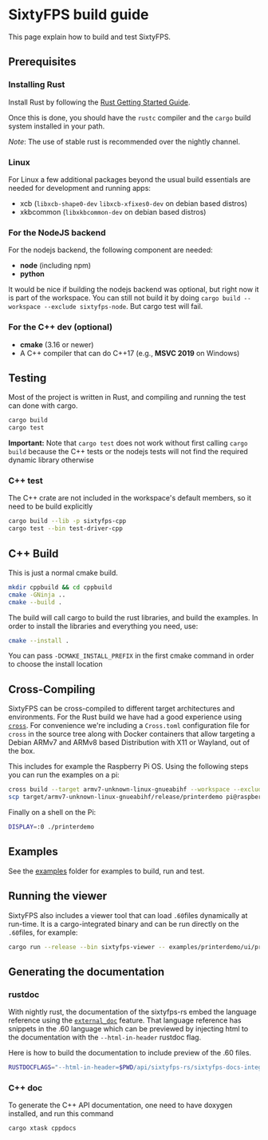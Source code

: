 # SixtyFPS build guide

This page explain how to build and test SixtyFPS.

## Prerequisites

### Installing Rust

Install Rust by following the [Rust Getting Started Guide](https://www.rust-lang.org/learn/get-started).

Once this is done, you should have the ```rustc``` compiler and the ```cargo``` build system installed in your path.

*Note*: The use of stable rust is recommended over the nightly channel.


### Linux

For Linux a few additional packages beyond the usual build essentials are needed for development and running apps:

  * xcb (`libxcb-shape0-dev` `libxcb-xfixes0-dev` on debian based distros)
  * xkbcommon (`libxkbcommon-dev` on debian based distros)

### For the NodeJS backend

For the nodejs backend, the following component are needed:

* **node** (including npm)
* **python**

It would be nice if building the nodejs backend was optional, but right now it is part of the workspace.
You can still not build it by doing `cargo build --workspace --exclude sixtyfps-node`. But cargo test will fail.

### For the C++ dev (optional)

* **cmake** (3.16 or newer)
* A C++ compiler that can do C++17 (e.g., **MSVC 2019** on Windows)

## Testing

Most of the project is written in Rust, and compiling and running the test can
done with cargo.

```sh
cargo build
cargo test
```

**Important:** Note that `cargo test` does not work without first calling `cargo build` because the
C++ tests or the nodejs tests will not find the required dynamic library otherwise

### C++ test

The C++ crate are not included in the workspace's default members, so it need to be build explicitly

```sh
cargo build --lib -p sixtyfps-cpp
cargo test --bin test-driver-cpp
```

## C++ Build

This is just a normal cmake build.

```sh
mkdir cppbuild && cd cppbuild
cmake -GNinja ..
cmake --build .
```

The build will call cargo to build the rust libraries, and build the examples.
In order to install the libraries and everything you need, use:

```sh
cmake --install .
```

You can pass `-DCMAKE_INSTALL_PREFIX` in the first cmake command in order to choose the install location

## Cross-Compiling

SixtyFPS can be cross-compiled to different target architectures and environments. For the Rust build we
have had a good experience using [`cross`](https://github.com/rust-embedded/cross). For convenience we're
including a `Cross.toml` configuration file for `cross` in the source tree along with Docker containers that
allow targeting a Debian ARMv7 and ARMv8 based Distribution with X11 or Wayland, out of the box.

This includes for example the Raspberry Pi OS. Using the following steps you can run the examples on a
pi:

```sh
cross build --target armv7-unknown-linux-gnueabihf --workspace --exclude sixtyfps-node --release
scp target/armv7-unknown-linux-gnueabihf/release/printerdemo pi@raspberrypi.local:.
```

Finally on a shell on the Pi:

```sh
DISPLAY=:0 ./printerdemo
```

## Examples

See the [examples](/examples) folder for examples to build, run and test.

## Running the viewer

SixtyFPS also includes a viewer tool that can load `.60`files dynamically at run-time. It is a
cargo-integrated binary and can be run directly on the `.60`files, for example:

```sh
cargo run --release --bin sixtyfps-viewer -- examples/printerdemo/ui/printerdemo.60
```

## Generating the documentation

### rustdoc

With nightly rust, the documentation of the sixtyfps-rs embed the language reference using the
[`external_doc`](https://github.com/rust-lang/rust/issues/44732) feature.
That language reference has snippets in the .60 language which can be previewed by injecting
html to the documentation with the `--html-in-header` rustdoc flag.

Here is how to build the documentation to include preview of the .60 files.

```sh
RUSTDOCFLAGS="--html-in-header=$PWD/api/sixtyfps-rs/sixtyfps-docs-integration.html" cargo +nightly doc --no-deps
```

### C++ doc

To generate the C++ API documentation, one need to have doxygen installed, and run this command

```sh
cargo xtask cppdocs
```
